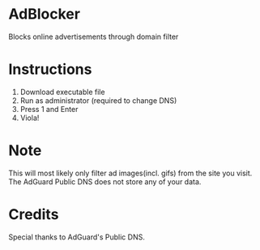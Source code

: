 # AdBlocker
Blocks online advertisements through domain filter

# Instructions
1. Download executable file
2. Run as administrator (required to change DNS)
3. Press 1 and Enter
4. Viola!

# Note
This will most likely only filter ad images(incl. gifs) from the site you visit. The AdGuard Public DNS does not store any of your data.

# Credits
Special thanks to AdGuard's Public DNS.
